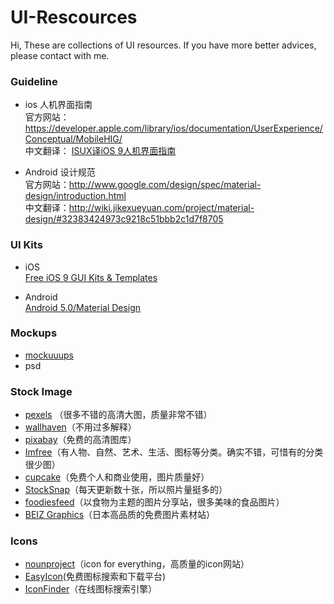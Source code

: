 # UI-Rescources
Hi, These are collections of UI resources. If you have more better advices, please contact with me.

### Guideline
- ios 人机界面指南  
官方网站： <https://developer.apple.com/library/ios/documentation/UserExperience/Conceptual/MobileHIG/>  
中文翻译： [ISUX译iOS 9人机界面指南](https://isux.tencent.com/ios9-guideline-ch1.html)  

- Android 设计规范  
官方网站：<http://www.google.com/design/spec/material-design/introduction.html>  
中文翻译：<http://wiki.jikexueyuan.com/project/material-design/#32383424973c9218c51bbb2c1d7f8705>

### UI Kits
- iOS  
[Free iOS 9 GUI Kits & Templates](http://speckyboy.com/2015/10/15/free-ios-9-gui-kits/)

- Android  
[Android 5.0/Material Design](https://www.behance.net/gallery/18067893/Android-L-Psd)

### Mockups

- [mockuuups]()
- psd

### Stock Image

- [pexels](https://www.pexels.com/) （很多不错的高清大图，质量非常不错）
- [wallhaven](http://alpha.wallhaven.cc/)（不用过多解释）
- [pixabay](https://pixabay.com/)（免费的高清图库）
- [Imfree](http://www.imcreator.com/free)（有人物、自然、艺术、生活、图标等分类。确实不错，可惜有的分类很少图）
- [cupcake](http://cupcake.nilssonlee.se/)（免费个人和商业使用，图片质量好）
- [StockSnap](https://stocksnap.io/)（每天更新数十张，所以照片量挺多的）
- [foodiesfeed](http://foodiesfeed.com/)（以食物为主题的图片分享站，很多美味的食品图片）
- [BEIZ Graphics](http://www.beiz.jp/)（日本高品质的免费图片素材站）

### Icons

- [nounproject](https://thenounproject.com/)（icon for everything，高质量的icon网站）  
- [EasyIcon](http://www.easyicon.net/)(免费图标搜索和下载平台)  
- [IconFinder](https://www.iconfinder.com/)（在线图标搜索引擎）